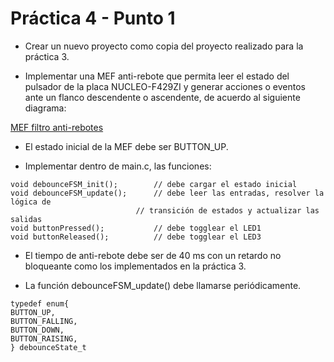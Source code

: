 # Práctica 4 - Punto 1

* Crear un nuevo proyecto como copia del proyecto realizado para la práctica 3.

* Implementar una MEF anti-rebote que permita leer el estado del pulsador de la placa NUCLEO-F429ZI y generar acciones o eventos ante un flanco descendente o ascendente, de acuerdo al siguiente diagrama:

[MEF filtro anti-rebotes](MEF.png)

* El estado inicial de la MEF debe ser BUTTON_UP.

* Implementar dentro de main.c, las funciones:

```
void debounceFSM_init();        // debe cargar el estado inicial
void debounceFSM_update();    	// debe leer las entradas, resolver la lógica de
                    		// transición de estados y actualizar las salidas
void buttonPressed();           // debe togglear el LED1
void buttonReleased();        	// debe togglear el LED3
```

* El tiempo de anti-rebote debe ser de 40 ms con un retardo no bloqueante como los implementados en la práctica 3.

* La función debounceFSM_update() debe llamarse periódicamente.

```
typedef enum{
BUTTON_UP,
BUTTON_FALLING,
BUTTON_DOWN,
BUTTON_RAISING,
} debounceState_t
```
